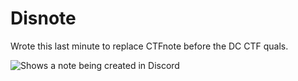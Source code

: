 # Disnote

Wrote this last minute to replace CTFnote before the DC CTF quals. 

![Shows a note being created in Discord](https://s.skye.to/2205/DiscordCanary-3sOrx6zCHHFnoHdJ.png)